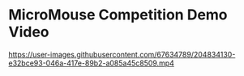 # MicroMouse Competition Demo Video



https://user-images.githubusercontent.com/67634789/204834130-e32bce93-046a-417e-89b2-a085a45c8509.mp4



